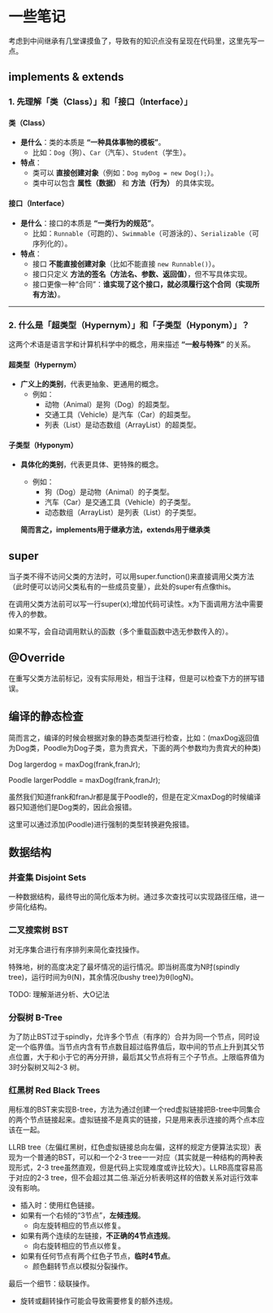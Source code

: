 
# 一些笔记
考虑到中间继承有几堂课摸鱼了，导致有的知识点没有呈现在代码里，这里先写一点。

## implements & extends

### **1. 先理解「类（Class）」和「接口（Interface）」**
#### **类（Class）**  
- **是什么**：类的本质是 **“一种具体事物的模板”**。  
  - 比如：`Dog`（狗）、`Car`（汽车）、`Student`（学生）。  
- **特点**：  
  - 类可以 **直接创建对象**（例如：`Dog myDog = new Dog();`）。  
  - 类中可以包含 **属性（数据）** 和 **方法（行为）** 的具体实现。  

#### **接口（Interface）**  
- **是什么**：接口的本质是 **“一类行为的规范”**。  
  - 比如：`Runnable`（可跑的）、`Swimmable`（可游泳的）、`Serializable`（可序列化的）。  
- **特点**：  
  - 接口 **不能直接创建对象**（比如不能直接 `new Runnable()`）。  
  - 接口只定义 **方法的签名（方法名、参数、返回值）**，但不写具体实现。  
  - 接口更像一种“合同”：**谁实现了这个接口，就必须履行这个合同（实现所有方法）**。

---

### **2. 什么是「超类型（Hypernym）」和「子类型（Hyponym）」？**
这两个术语是语言学和计算机科学中的概念，用来描述 **“一般与特殊”** 的关系。  

#### **超类型（Hypernym）**  
- **广义上的类别**，代表更抽象、更通用的概念。  
  - 例如：  
    - 动物（Animal）是狗（Dog）的超类型。  
    - 交通工具（Vehicle）是汽车（Car）的超类型。  
    - 列表（List）是动态数组（ArrayList）的超类型。  

#### **子类型（Hyponym）**  
- **具体化的类别**，代表更具体、更特殊的概念。  
  - 例如：  
    - 狗（Dog）是动物（Animal）的子类型。  
    - 汽车（Car）是交通工具（Vehicle）的子类型。  
    - 动态数组（ArrayList）是列表（List）的子类型。  

   **简而言之，implements用于继承方法，extends用于继承类**

## super

当子类不得不访问父类的方法时，可以用super.function()来直接调用父类方法（此时便可以访问父类私有的一些成员变量），此处的super有点像this。

在调用父类方法前可以写一行super(x);增加代码可读性。x为下面调用方法中需要传入的参数。

如果不写，会自动调用默认的函数（多个重载函数中选无参数传入的）。
## @Override

在重写父类方法前标记，没有实际用处，相当于注释，但是可以检查下方的拼写错误。
## 编译的静态检查
简而言之，编译的时候会根据对象的静态类型进行检查，比如：(maxDog返回值为Dog类，Poodle为Dog子类，意为贵宾犬，下面的两个参数均为贵宾犬的种类)

Dog largerdog = maxDog(frank,franJr);

Poodle largerPoddle = maxDog(frank,franJr);

虽然我们知道frank和franJr都是属于Poodle的，但是在定义maxDog的时候编译器只知道他们是Dog类的，因此会报错。

这里可以通过添加(Poodle)进行强制的类型转换避免报错。

## 数据结构
### 并查集 Disjoint Sets
一种数据结构，最终导出的简化版本为树。通过多次查找可以实现路径压缩，进一步简化结构。
### 二叉搜索树 BST
对无序集合进行有序排列来简化查找操作。

特殊地，树的高度决定了最坏情况的运行情况。即当树高度为N时(spindly tree)，运行时间为θ(N)，其余情况(bushy tree)为θ(logN)。

TODO: 理解渐进分析、大O记法
### 分裂树 B-Tree
为了防止BST过于spindly，允许多个节点（有序的）合并为同一个节点，同时设定一个临界值。当节点内含有节点数目超过临界值后，取中间的节点上升到其父节点位置，大于和小于它的再分开排，最后其父节点将有三个子节点。上限临界值为3时分裂树又叫2-3 树。
### 红黑树 Red Black Trees
用标准的BST来实现B-tree，方法为通过创建一个red虚拟链接把B-tree中同集合的两个节点链接起来。虚拟链接不是真实的链接，只是用来表示连接的两个点本应该在一起。 

LLRB tree（左偏红黑树，红色虚拟链接总向左偏，这样的规定方便算法实现）表现为一个普通的BST，可以和一个2-3 tree一一对应（其实就是一种结构的两种表现形式，2-3 tree虽然直观，但是代码上实现难度或许比较大）。LLRB高度容易高于对应的2-3 tree，但不会超过其二倍.渐近分析表明这样的倍数关系对运行效率没有影响。      

- 插入时：使用红色链接。
- 如果有一个右倾的“3节点”，**左倾违规**。
  - 向左旋转相应的节点以修复。
- 如果有两个连续的左链接，**不正确的4节点违规**。
  - 向右旋转相应的节点以修复。
- 如果有任何节点有两个红色子节点，**临时4节点**。
  - 颜色翻转节点以模拟分裂操作。

最后一个细节：级联操作。

- 旋转或翻转操作可能会导致需要修复的额外违规。